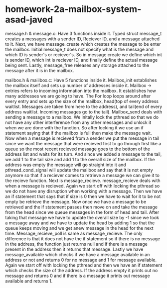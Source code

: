 # homework-2a-mailbox-system-asad-javed

message.h & message.c: Have 3 functions inside it. Typed struct message_t creates a messages with a sender ID, Reciever ID, and a message attached to it. Next, we have message_create which creates the message to be enter the mailbox. Initial message_t does not specify what is the message and which ID is sender's or reciever's. So in message create we define which int is sender ID, which int is reciever ID, and finally define the actual message being sent. Lastly, message_free releases any storage attached to the message after it is in the mailbox.

mailbox.h & maiilbox.c: Have 5 functions inside it. Mailbox_init establishes the mailbox itself and sets up number of addresses inside it. Mailbox -> entries refers to incoming information into the mailbox. It establishes how many addresses we are going to have. The For loop loops around after every entry and sets up the size of the mailbox, head(top of every address waitlist. Messages are taken from here to the address), and tail(end of every address waitlist. Incoming messages go to the tail). Mailbox_send deals with sending a message to a mailbox. We initally lock the pthread so that we do not have any other interference from any other messages and unlock it when we are done with the function. So after locking it we use an if statement saying that if the mailbox is full then make the message wait. Now when a message is recieved from a sender we put the message in tail since we want the message that were recieved first to go through first like a queue so the most recent recieved message goes to the bottom of the address list and waits for its turn. And since we added a message to the tail, we add 1 to the tail size and add 1 to the overall size of the mailbox. If the address was empty the message will go straight into it and pthread_cond_signal will update the mailbox and say that it is not empty anymore so that if a reciever comes to retrieve a message we can give it to the recieve function. Next is message_recieve. message_recieve deals with when a message is recieved. Again we start off with locking the pthread so we do not have any disruption when working with a message. Then we have an if statement that says that if size is 0 then we have to wait for it to be not empty be retrieve the message. Now once we have a message to be retrieved and the if statement passes then move on and take the message from the head since we queue messages in the form of head and tail. After taking that message we have to update the overall size by -1 since we took a message away and we have to update the head by adding 1 so that the queue keeps moving and we get anew message in the head for the next time. Message_recieve_poll is same as message_recieve. The only difference is that it does not have the if statement so if there is no message in the address, the function just returns null and if there is a message present in the address then it returns that message. Lastly we have message_available which checks if we have a message available in an address or not and returns 0 for no message and 1 for message available. Again we start off with locking the pthread and then we have an if statement which checks the size of the address. If the address empty it prints out no message and returns 0 and if there is a message it prints out message available and returns 1.
